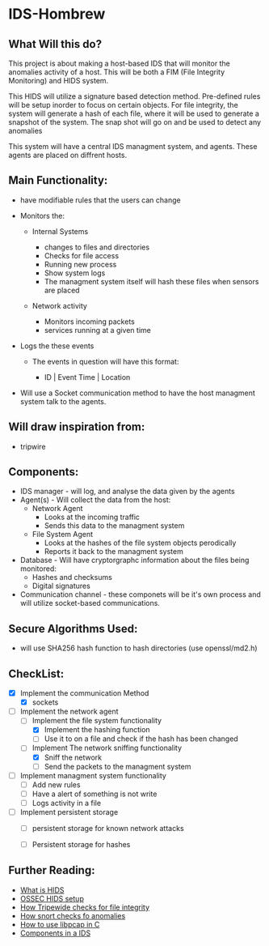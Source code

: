 # IDS-Hombrew

What Will this do?
------------------
This project is about making a host-based IDS that will monitor the anomalies activity of a host. This will be both a FIM (File Integrity Monitoring) and HIDS system.

This HIDS will utilize a signature based detection method. Pre-defined rules will be setup inorder to focus on certain objects. For file integrity, the system will generate a hash of each file, where it will be used to generate a snapshot of the system. 
The snap shot will go on and be used to detect any anomalies 

This system will have a central IDS managment system, and agents. These agents are placed on diffrent hosts.

Main Functionality:
--------------------
* have modifiable rules that the users can change
 
* Monitors the:
  * Internal Systems
    
    * changes to files and directories
    * Checks for file access
    * Running new process
    * Show system logs
    * The managment system itself will hash these files when sensors are placed
      
  * Network activity
    
    * Monitors incoming packets
    * services running at a given time
      
*  Logs the these events
  
    * The events in question will have this format:
      
      * ID | Event Time | Location
        
* Will use a Socket communication method to have the host managment system talk to the agents.

     

Will draw inspiration from:
-------------------------

* tripwire


Components:
-----------
* IDS manager - will log, and analyse the data given by the agents
* Agent(s) - Will collect the data from the host:
  * Network Agent
    * Looks at the incoming traffic
    * Sends this data to the managment system 
  * File System Agent
    * Looks at the hashes of the file system objects perodically
    * Reports it back to the managment system 
* Database - Will have cryptorgraphc information about the files being monitored:
  * Hashes and checksums
  * Digital signatures
* Communication channel - these componets will be it's own process and will utilize socket-based communications.

Secure Algorithms Used:
----------------------
* will use SHA256 hash function to hash directories (use openssl/md2.h)

CheckList:
-----------

- [x] Implement the communication Method
  - [x] sockets
- [ ] Implement the network agent
  - [ ] Implement the file system functionality
    - [X] Implement the hashing function
    - [ ] Use it to on a file and check if the hash has been changed
  - [ ] Implement The network sniffing functionality
    - [X] Sniff the network
    - [ ] Send the packets to the managment system
- [ ] Implement managment system functionality
  - [ ] Add new rules
  - [ ] Have a alert of something is not write
  - [ ] Logs activity in a file
- [ ] Implement persistent storage
  - [ ] persistent storage for known network attacks
  - [ ] Persistent storage for hashes 
     

Further Reading:
-----------------

* [What is HIDS](https://www.bulletproof.co.uk/blog/host-based-intrusion-detection-systems)
* [OSSEC HIDS setup](https://www.youtube.com/watch?v=7c8xowHz0Ko&ab_channel=AkamaiDeveloper)
* [How Tripewide checks for file integrity](https://manpages.ubuntu.com/manpages/focal/man8/tripwire.8.html#:~:text=Using%20the%20policy%20file%20rules,in%20the%20Tripwire%20configuration%20file.)
* [How snort checks fo anomalies](https://www.zenarmor.com/docs/network-security-tutorials/what-is-snort#:~:text=Snort%20uses%20both%20anomaly%2Dbased,identify%20potentially%20harmful%20network%20activities.)
* [How to use libpcap in C](https://www.tcpdump.org/pcap.html)
* [Components in a IDS](https://www.tookitaki.com/glossary/intrusion-detection-system-ids#:~:text=Key%20Components%20of%20IDS,-An%20IDS%20comprises&text=Sensors%3A%20Gather%20raw%20data%2C%20often,configure%2C%20and%20control%20the%20IDS)



